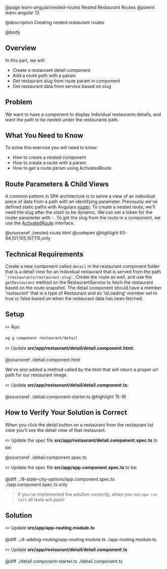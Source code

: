 @page learn-angular/nested-routes Nested Restaurant Routes
@parent learn-angular 13

@description Creating nested restaurant routes

@body

## Overview

In this part, we will:

- Create a restaurant detail component
- Add a route path with a param
- Get restaurant slug from route param in component
- Get restaurant data from service based on slug

## Problem

We want to have a component to display individual restaurants details, and want the path to be nested under the restaurants path.

## What You Need to Know

To solve this exercise you will need to know:

- How to create a nested component
- How to create a route with a param
- How to get a route param using ActivatedRoute

## Route Parameters & Child Views

A common pattern in SPA architecture is to serve a view of an individual piece of data from a path with an identifying parameter. Previously we've defined static paths with Angulars <a href="https://angular.io/guide/router" target="_blank">router</a>. To create a nested route, we'll need the slug after the slash to be dynamic. We can set a token for the router parameter with `:`. To get the slug from the route in a component, we use the <a href="https://angular.io/api/router/ActivatedRoute" target="_blank">ActivatedRoute</a> interface.

@sourceref ./nested-route.html
@codepen
@highlight 93-94,101,105,107,115,only

## Technical Requirements

Create a new component called `detail` in the restaurant component folder that is a detail view for an individual restaurant that is served from the path `'/restaurants/restaurant-slug'`. Create the route as well, and use the `getRestaurant` method on the RestaurantService to fetch the restaurant based on the route snapshot. The detail component should have a member 'restaurant' that is a type of Restaurant and an 'isLoading' member set to true or false based on when the restaurant data has been fetched.

## Setup

✏️ Run:

```bash
ng g component restaurant/detail
```

✏️  Update __src/app/restaurant/detail/detail.component.html__:

@sourceref ./detail.component.html

We've also added a method called by the html that will return a proper url path for our restaurant image.

✏️  Update __src/app/restaurant/detail/detail.component.ts__:

@sourceref ./detail.component-starter.ts
@highlight 15-18

## How to Verify Your Solution is Correct

When you click the detail button on a restaurant from the restaurant list view you'll see the detail view of that restaurant.

✏️ Update the spec file  __src/app/restaurant/detail.component.spec.ts__ to be:

@sourceref ./detail.component.spec.ts

✏️ Update the spec file  __src/app/app.component.spec.ts__ to be:

@diff ../8-state-city-options/app.component.spec.ts ./app.component.spec.ts only


> If you've implemented the solution correctly, when you run `npm run test` all tests will pass!

## Solution

✏️ Update __src/app/app-routing.module.ts__

@diff ../4-adding-routing/app-routing.module.ts ./app-routing.module.ts

✏️ Update __src/app/restaurant/detail/detail.component.ts__

@diff ./detail.component-starter.ts ./detail.component.ts
